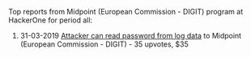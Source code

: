 Top reports from Midpoint (European Commission - DIGIT) program at HackerOne for period all:

1. 31-03-2019 [Attacker can read password from log data](https://hackerone.com/reports/519367) to Midpoint (European Commission - DIGIT) - 35 upvotes, $35
